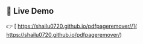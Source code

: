
## 🔗 Live Demo

👉 [ https://shailu0720.github.io/pdfpageremover//]( https://shailu0720.github.io/pdfpageremover/)
